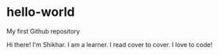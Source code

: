 # hello-world
My first Github repository

Hi there!
I'm Shikhar. I am a learner.
I read cover to cover. I love to code!
